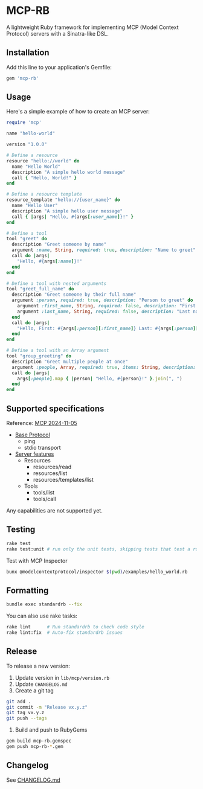 # MCP-RB

A lightweight Ruby framework for implementing MCP (Model Context Protocol) servers with a Sinatra-like DSL.

## Installation

Add this line to your application's Gemfile:

```ruby
gem 'mcp-rb'
```

## Usage

Here's a simple example of how to create an MCP server:

```ruby
require 'mcp'

name "hello-world"

version "1.0.0"

# Define a resource
resource "hello://world" do
  name "Hello World"
  description "A simple hello world message"
  call { "Hello, World!" }
end

# Define a resource template
resource_template "hello://{user_name}" do
  name "Hello User"
  description "A simple hello user message"
  call { |args| "Hello, #{args[:user_name]}!" }
end

# Define a tool
tool "greet" do
  description "Greet someone by name"
  argument :name, String, required: true, description: "Name to greet"
  call do |args|
    "Hello, #{args[:name]}!"
  end
end

# Define a tool with nested arguments
tool "greet_full_name" do
  description "Greet someone by their full name"
  argument :person, required: true, description: "Person to greet" do
    argument :first_name, String, required: false, description: "First name"
    argument :last_name, String, required: false, description: "Last name"
  end
  call do |args|
    "Hello, First: #{args[:person][:first_name]} Last: #{args[:person][:last_name]}!"
  end
end

# Define a tool with an Array argument
tool "group_greeting" do
  description "Greet multiple people at once"
  argument :people, Array, required: true, items: String, description: "People to greet"
  call do |args|
    args[:people].map { |person| "Hello, #{person}!" }.join(", ")
  end
end
```

## Supported specifications

Reference: [MCP 2024-11-05](https://spec.modelcontextprotocol.io/specification/2024-11-05/)

- [Base Protocol](https://spec.modelcontextprotocol.io/specification/2024-11-05/basic/)
  - ping
  - stdio transport
- [Server features](https://spec.modelcontextprotocol.io/specification/2024-11-05/server/)
  - Resources
    - resources/read
    - resources/list
    - resources/templates/list
  - Tools
    - tools/list
    - tools/call

Any capabilities are not supported yet.

## Testing

```bash
rake test
rake test:unit # run only the unit tests, skipping tests that test a running server
```

Test with MCP Inspector

```bash
bunx @modelcontextprotocol/inspector $(pwd)/examples/hello_world.rb
```

## Formatting

```bash
bundle exec standardrb --fix
```

You can also use rake tasks:

```bash
rake lint      # Run standardrb to check code style
rake lint:fix  # Auto-fix standardrb issues
```

## Release

To release a new version:

1. Update version in `lib/mcp/version.rb`
2. Update `CHANGELOG.md`
3. Create a git tag

```bash
git add .
git commit -m "Release vx.y.z"
git tag vx.y.z
git push --tags
```

1. Build and push to RubyGems

```bash
gem build mcp-rb.gemspec
gem push mcp-rb-*.gem
```

## Changelog

See [CHANGELOG.md](CHANGELOG.md)
